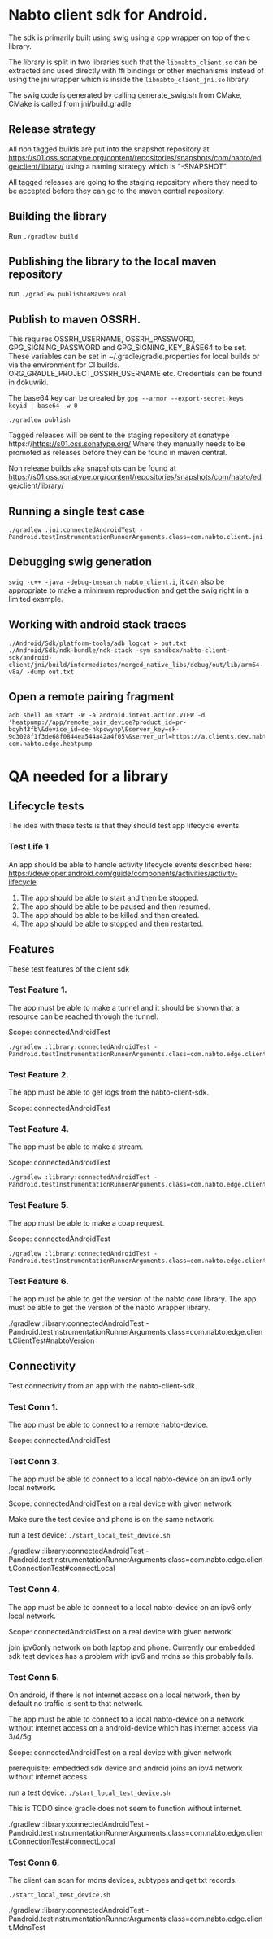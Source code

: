 # Nabto client sdk for Android.

The sdk is primarily built using swig using a cpp wrapper on top of
the c library.

The library is split in two libraries such that the
`libnabto_client.so` can be extracted and used directly with ffi
bindings or other mechanisms instead of using the jni wrapper which is
inside the `libnabto_client_jni.so` library.

The swig code is generated by calling generate_swig.sh from CMake, CMake is called from jni/build.gradle.

## Release strategy

All non tagged builds are put into the snapshot repository at  https://s01.oss.sonatype.org/content/repositories/snapshots/com/nabto/edge/client/library/ using a naming strategy which is "<branch-name>-SNAPSHOT".

All tagged releases are going to the staging repository where they need to be accepted before they can go to the maven central repository.

## Building the library

Run `./gradlew build`

## Publishing the library to the local maven repository

run `./gradlew publishToMavenLocal`

## Publish to maven OSSRH.

This requires OSSRH_USERNAME, OSSRH_PASSWORD, GPG_SIGNING_PASSWORD and GPG_SIGNING_KEY_BASE64 to be set. These variables can be set in ~/.gradle/gradle.properties for local builds or via the environment for CI builds. ORG_GRADLE_PROJECT_OSSRH_USERNAME etc. Credentials can be found in dokuwiki.

The base64 key can be created by `gpg --armor --export-secret-keys keyid | base64 -w 0`

`./gradlew publish`

Tagged releases will be sent to the staging repository at sonatype https://https://s01.oss.sonatype.org/ Where they manually needs to be promoted as releases before they can be found in maven central.

Non release builds aka snapshots can be found at https://s01.oss.sonatype.org/content/repositories/snapshots/com/nabto/edge/client/library/

## Running a single test case

```
./gradlew :jni:connectedAndroidTest -Pandroid.testInstrumentationRunnerArguments.class=com.nabto.client.jni.ConnectionTest#connectRemote
```

## Debugging swig generation

`swig -c++ -java -debug-tmsearch nabto_client.i`, it can also be
appropriate to make a minimum reproduction and get the swig right in a
limited example.

## Working with android stack traces

```
./Android/Sdk/platform-tools/adb logcat > out.txt
./Android/Sdk/ndk-bundle/ndk-stack -sym sandbox/nabto-client-sdk/android-client/jni/build/intermediates/merged_native_libs/debug/out/lib/arm64-v8a/ -dump out.txt
```

## Open a remote pairing fragment

```
adb shell am start -W -a android.intent.action.VIEW -d 'heatpump://app/remote_pair_device?product_id=pr-bqyh43fb\&device_id=de-hkpcwynp\&server_key=sk-9d3028f1f3de68f0844ea544a42a4f05\&server_url=https://a.clients.dev.nabto.com' com.nabto.edge.heatpump
```


# QA needed for a library

## Lifecycle tests

The idea with these tests is that they should test app lifecycle events.

### Test Life 1.

An app should be able to handle activity lifecycle events described here:
https://developer.android.com/guide/components/activities/activity-lifecycle

  1. The app should be able to start and then be stopped.
  2. The app should be able to be paused and then resumed.
  3. The app should be able to be killed and then created.
  4. The app should be able to stopped and then restarted.



## Features

These test features of the client sdk

### Test Feature 1.

The app must be able to make a tunnel and it should be shown that a resource can be reached through the tunnel.

Scope: connectedAndroidTest

```
./gradlew :library:connectedAndroidTest -Pandroid.testInstrumentationRunnerArguments.class=com.nabto.edge.client.TunnelTest#connect
```

### Test Feature 2.

The app must be able to get logs from the nabto-client-sdk.

Scope: connectedAndroidTest



### Test Feature 4.

The app must be able to make a stream.

Scope: connectedAndroidTest

```
./gradlew :library:connectedAndroidTest -Pandroid.testInstrumentationRunnerArguments.class=com.nabto.edge.client.StreamTest
```

### Test Feature 5.

The app must be able to make a coap request.

Scope: connectedAndroidTest

```
./gradlew :library:connectedAndroidTest -Pandroid.testInstrumentationRunnerArguments.class=com.nabto.edge.client.CoapTest
```

### Test Feature 6.

The app must be able to get the version of the nabto core library.
The app must be able to get the version of the nabto wrapper library.

./gradlew :library:connectedAndroidTest -Pandroid.testInstrumentationRunnerArguments.class=com.nabto.edge.client.ClientTest#nabtoVersion


## Connectivity

Test connectivity from an app with the nabto-client-sdk.


### Test Conn 1.

The app must be able to connect to a remote nabto-device.

Scope: connectedAndroidTest



### Test Conn 3.

The app must be able to connect to a local nabto-device on an ipv4 only local network.

Scope: connectedAndroidTest on a real device with given network

Make sure the test device and phone is on the same network.

run a test device: `./start_local_test_device.sh`

./gradlew :library:connectedAndroidTest -Pandroid.testInstrumentationRunnerArguments.class=com.nabto.edge.client.ConnectionTest#connectLocal

### Test Conn 4.

The app must be able to connect to a local nabto-device on an ipv6 only local network.

Scope: connectedAndroidTest on a real device with given network

join ipv6only network on both laptop and phone. Currently our embedded sdk test
devices has a problem with ipv6 and mdns so this probably fails.


### Test Conn 5.

On android, if there is not internet access on a local network, then
by default no traffic is sent to that network.

The app must be able to connect to a local nabto-device on a network without internet access on a android-device which has internet access via 3/4/5g

Scope: connectedAndroidTest on a real device with given network

prerequisite: embedded sdk device and android joins an ipv4 network without internet access

run a test device: `./start_local_test_device.sh`

This is TODO since gradle does not seem to function without internet.

./gradlew :library:connectedAndroidTest -Pandroid.testInstrumentationRunnerArguments.class=com.nabto.edge.client.ConnectionTest#connectLocal


### Test Conn 6.

The client can scan for mdns devices, subtypes and get txt records.

`./start_local_test_device.sh`

./gradlew :library:connectedAndroidTest -Pandroid.testInstrumentationRunnerArguments.class=com.nabto.edge.client.MdnsTest

